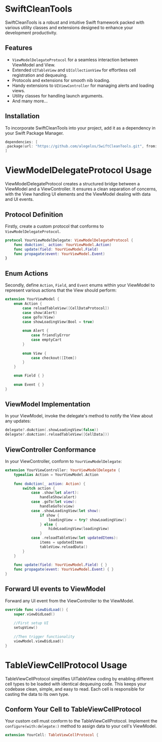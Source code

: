 # SwiftCleanTools

SwiftCleanTools is a robust and intuitive Swift framework packed with various utility classes and extensions designed to enhance your development productivity.

## Features

- `ViewModelDelegateProtocol` for a seamless interaction between ViewModel and View.
- Extended `UITableView` and `UICollectionView` for effortless cell registration and dequeuing.
- Protocols and extensions for smooth nib loading.
- Handy extensions to `UIViewController` for managing alerts and loading views.
- Utility classes for handling launch arguments.
- And many more...

## Installation

To incorporate SwiftCleanTools into your project, add it as a dependency in your Swift Package Manager.

```swift
dependencies: [
.package(url: "https://github.com/alegelos/SwiftCleanTools.git", from: "1.0.0")
]
```

# ViewModelDelegateProtocol Usage

ViewModelDelegateProtocol creates a structured bridge between a ViewModel and a ViewController. It ensures a clean separation of concerns, with the View handling UI elements and the ViewModel dealing with data and UI events.

## Protocol Definition

Firstly, create a custom protocol that conforms to `ViewModelDelegateProtocol`.

```swift
protocol YourViewModelDelegate: ViewModelDelegateProtocol {
    func doAction(_ action: YourViewModel.Action)
    func update(field: YourViewModel.Field)
    func propagate(event: YourViewModel.Event)  
}
```

## Enum Actions

Secondly, define `Action`, `Field`, and `Event` enums within your ViewModel to represent various actions that the View should perform:

```swift
extension YourViewModel {
    enum Action {
        case reloadTableView([CellDataProtocol])
        case show(Alert)
        case goTo(View)
        case showLoadingView(Bool = true)
        
        enum Alert {
            case friendlyError
            case emptyCart
        }
        
        enum View {
            case checkout([Item])
        }
    }

    enum Field { }
    
    enum Event { }
}
```

## ViewModel Implementation

In your ViewModel, invoke the delegate's method to notify the View about any updates:

```swift
delegate?.doAction(.showLoadingView(false))
delegate?.doAction(.reloadTableView([CellData]))
```

## ViewController Conformance

In your ViewController, conform to `YourViewModelDelegate`:

```swift
extension YourViewController: YourViewModelDelegate {
    typealias Action = YourViewModel.Action
    
    func doAction(_ action: Action) {
        switch action {
            case .show(let alert):
                handleShow(alert)
            case .goTo(let view):
                handleGoTo(view)
            case .showLoadingView(let show):
                if show {
                    loadingView = try? showLoadingView()
                } else {
                    hideLoadingView(loadingView)
                }
            case .reloadTableView(let updatedItems):
                items = updatedItems
                tableView.reloadData()
        }
    }
    
    func update(field: YourViewModel.Field) { }
    func propagate(event: YourViewModel.Event) { }
}
```

## Forward UI events to ViewModel

Forward any UI event from the ViewController to the ViewModel.

```swift
override func viewDidLoad() {
    super.viewDidLoad()
    
    //First setup UI
    setupView()
    
    //Then trigger functionality
    viewModel.viewDidLoad()
}
```

# TableViewCellProtocol Usage

TableViewCellProtocol simplifies UITableView coding by enabling different cell types to be loaded with identical dequeuing code. This keeps your codebase clean, simple, and easy to read. Each cell is responsible for casting the data to its own type.

## Conform Your Cell to TableViewCellProtocol

Your custom cell must conform to the TableViewCellProtocol. Implement the `configure(with:delegate:)` method to assign data to your cell's ViewModel.

```swift
extension YourCell: TableViewCellProtocol {
